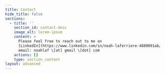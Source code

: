 ```yaml
---
title: Contact
hide_title: false
sections:
  - title: ''
    section_id: contact-desc
    image_alt: lorem-ipsum
    content: >
      Please feel free to reach out to me on
      [LinkedIn](https://www.linkedin.com/in/noah-laferriere-4880091ab/) or via
      email: noahlaf \[at] gmail \[dot] com
    actions: []
    type: section_content
layout: advanced
---
```

